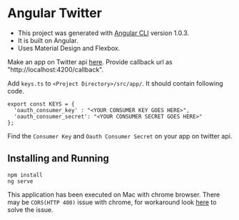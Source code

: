 # Angular Twitter

* This project was generated with [Angular CLI](https://github.com/angular/angular-cli) version 1.0.3. 
* It is built on Angular. 
* Uses Material Design and Flexbox.

Make an app on Twitter api [here](https://apps.twitter.com/). Provide callback url as "http://localhost:4200/callback".

Add `keys.ts` to `<Project Directory>/src/app/`. It should contain following code.

```
export const KEYS = {
  'oauth_consumer_key' : "<YOUR CONSUMER KEY GOES HERE>",
  'oauth_consumer_secret': "<YOUR CONSUMER SECRET GOES HERE>"
};
```

Find the `Consumer Key` and `Oauth Consumer Secret` on your app on twitter api.

## Installing and Running
```
npm install
ng serve
```

This application has been executed on Mac with chrome browser.
There may be `CORS(HTTP 400)` issue with chrome, for workaround look [here](http://stackoverflow.com/questions/3102819/disable-same-origin-policy-in-chrome) to solve the issue.

